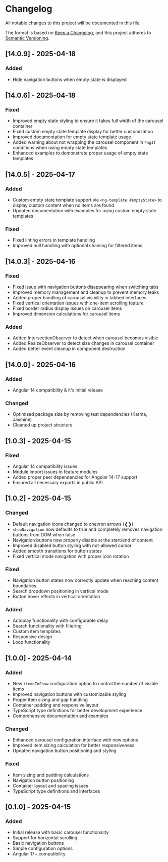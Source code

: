 # Changelog

All notable changes to this project will be documented in this file.

The format is based on [Keep a Changelog](https://keepachangelog.com/en/1.0.0/),
and this project adheres to [Semantic Versioning](https://semver.org/spec/v2.0.0.html).

## [14.0.9] - 2025-04-18

### Added
- Hide navigation buttons when empty state is displayed

## [14.0.6] - 2025-04-18

### Fixed
- Improved empty state styling to ensure it takes full width of the carousel container
- Fixed custom empty state template display for better customization
- Improved documentation for empty state template usage
- Added warning about not wrapping the carousel component in `*ngIf` conditions when using empty state templates
- Enhanced examples to demonstrate proper usage of empty state templates

## [14.0.5] - 2025-04-17

### Added
- Custom empty state template support via `<ng-template #emptyState>` to display custom content when no items are found
- Updated documentation with examples for using custom empty state templates

### Fixed
- Fixed linting errors in template handling
- Improved null handling with optional chaining for filtered items

## [14.0.3] - 2025-04-16

### Fixed
- Fixed issue with navigation buttons disappearing when switching tabs
- Improved memory management and cleanup to prevent memory leaks
- Added proper handling of carousel visibility in tabbed interfaces
- Fixed vertical orientation issues with one-item scrolling feature
- Fixed border radius display issues on carousel items
- Improved dimension calculations for carousel items

### Added
- Added IntersectionObserver to detect when carousel becomes visible
- Added ResizeObserver to detect size changes in carousel container
- Added better event cleanup in component destruction

## [14.0.0] - 2025-04-16

### Added
- Angular 14 compatibility & it's initial release

### Changed
- Optimized package size by removing test dependencies (Karma, Jasmine)
- Cleaned up project structure

## [1.0.3] - 2025-04-15
### Fixed
- Angular 14 compatibility issues
- Module import issues in feature modules
- Added proper peer dependencies for Angular 14-17 support
- Ensured all necessary exports in public API

## [1.0.2] - 2025-04-15
### Changed
- Default navigation icons changed to chevron arrows (❮❯)
- `showNavigation` now defaults to true and completely removes navigation buttons from DOM when false
- Navigation buttons now properly disable at the start/end of content
- Improved disabled button styling with not-allowed cursor
- Added smooth transitions for button states
- Fixed vertical mode navigation with proper icon rotation

### Fixed
- Navigation button states now correctly update when reaching content boundaries
- Search dropdown positioning in vertical mode
- Button hover effects in vertical orientation

### Added
- Autoplay functionality with configurable delay
- Search functionality with filtering
- Custom item templates
- Responsive design
- Loop functionality

## [1.0.0] - 2025-04-14

### Added
- New `itemsToShow` configuration option to control the number of visible items
- Improved navigation buttons with customizable styling
- Proper item sizing and gap handling
- Container padding and responsive layout
- TypeScript type definitions for better development experience
- Comprehensive documentation and examples

### Changed
- Enhanced carousel configuration interface with new options
- Improved item sizing calculation for better responsiveness
- Updated navigation button positioning and styling

### Fixed
- Item sizing and padding calculations
- Navigation button positioning
- Container layout and spacing issues
- TypeScript type definitions and interfaces

## [0.1.0] - 2025-04-15

### Added
- Initial release with basic carousel functionality
- Support for horizontal scrolling
- Basic navigation buttons
- Simple configuration options
- Angular 17+ compatibility 